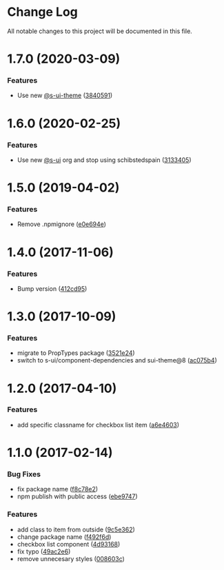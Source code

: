 # Change Log

All notable changes to this project will be documented in this file.

# 1.7.0 (2020-03-09)


### Features

* Use new [@s-ui-theme](https://github.com/s-ui-theme) ([3840591](https://github.com/SUI-Components/adevinta-spain-components/commit/3840591eb0ba7a4bf8fd5818ebb589a47b3960cc))



# 1.6.0 (2020-02-25)


### Features

* Use new [@s-ui](https://github.com/s-ui) org and stop using schibstedspain ([3133405](https://github.com/SUI-Components/adevinta-spain-components/commit/3133405c96ec99e5c39f435a81f98fe4cb6f8779))



# 1.5.0 (2019-04-02)


### Features

* Remove .npmignore ([e0e694e](https://github.com/SUI-Components/adevinta-spain-components/commit/e0e694e78d9212e1f09bef92009ad055152369fa))



# 1.4.0 (2017-11-06)


### Features

* Bump version ([412cd95](https://github.com/SUI-Components/adevinta-spain-components/commit/412cd95a65df77ae620535df50a822876c8159ac))



# 1.3.0 (2017-10-09)


### Features

* migrate to PropTypes package ([3521e24](https://github.com/SUI-Components/adevinta-spain-components/commit/3521e24a1c2522ad56d038c31826d57189010398))
* switch to s-ui/component-dependencies and sui-theme@8 ([ac075b4](https://github.com/SUI-Components/adevinta-spain-components/commit/ac075b4cbcd61a08b24c4430b85410da21d46781))



# 1.2.0 (2017-04-10)


### Features

* add specific classname for checkbox list item ([a6e4603](https://github.com/SUI-Components/adevinta-spain-components/commit/a6e46039f2c115e73dfa926ae7dd3d945a18d801))



# 1.1.0 (2017-02-14)


### Bug Fixes

* fix package name ([f8c78e2](https://github.com/SUI-Components/adevinta-spain-components/commit/f8c78e2ef7bec9cc24d44571f3da340d26c28da3))
* npm publish with public access ([ebe9747](https://github.com/SUI-Components/adevinta-spain-components/commit/ebe974799a321c314796f606fdf91ba01e29f472))


### Features

* add class to item from outside ([9c5e362](https://github.com/SUI-Components/adevinta-spain-components/commit/9c5e362ba951482c452ab1af8d4658145d348c14))
* change package name ([f492f6d](https://github.com/SUI-Components/adevinta-spain-components/commit/f492f6dce002e88cdf52bc447f31a0a5bd372c6b))
* checkbox list component ([4d93168](https://github.com/SUI-Components/adevinta-spain-components/commit/4d9316871ef384e503400cee4433eda179fd32c8))
* fix typo ([49ac2e6](https://github.com/SUI-Components/adevinta-spain-components/commit/49ac2e6509a6223662a58e418e2a112fb1fb49b2))
* remove unnecesary styles ([008603c](https://github.com/SUI-Components/adevinta-spain-components/commit/008603ce71479534ed947aa5c859b74fd625c1b9))



